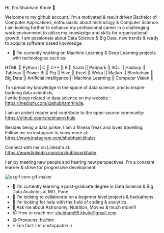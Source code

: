 Hi, I'm Shubham Khule 👋 

Welcome to my github account. I'm a motivated & result driven Bachelor of Computer Applications, enthusiastic about technology & Computer Science. I am looking further to enhance my professional career in a challenging work environment to utilize my knowledge and skills for organizational growth. I am passionate about Data Science & Big Data, new trends & ready to acquire software based knowledge.


- 🔭 I’m currently working on Machine Learning & Deep Learning projects with technologies such as:<br>

HTML || Python || C || C++ || R || Scala || PySpark || SQL || Hadoop || Tableau || Power Bi || Pig || Hive || Excel || Weka || Matlab || Blockchain || Big Data || Artificial Intelligence || Machine Learning || Computer Vision ||

To spread my knowledge in the space of data science, and to inspire budding data scientists,<br>
I write blogs related to data science on my website : https://medium.com/@shubhamrkhule.

I am an ardent reader and contribute to the open-source community: https://github.com/shubhamrkhule

Besides being a data junkie, I am a fitness freak and loves travelling.<br>
Follow me on instagram to know more at: https://www.instagram.com/shubham.khule/

Connect with me on LinkedIn at: https://www.linkedin.com/in/shubhamrkhule/

I enjoy meeting new people and hearing new perspectives. I'm a constant learner & strive for progressive development.


![ezgif com-gif-maker](https://user-images.githubusercontent.com/66060574/133878054-a014db6f-12a9-4e8c-a4ef-c42d85fb3a39.gif)


- 🌱 I’m currently learning a post-graduate degree in Data Science & Big Data Analytics at MIT, Pune.
- 👯 I’m looking to collaborate on a beginner level projects & hackathons.
- 🤔 I’m looking for help with the field of coding & analytics.
- 💬 Ask me about Astronomy, Nutrition, Movies & much more!!! 
- 📫 How to reach me: shubham99.khule@gmail.com
- 😄 Pronouns: he/him
- ⚡ Fun fact: I'm unstoppable :)




